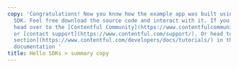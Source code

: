 ```yaml
---
copy: 'Congratulations! Now you know how the example app was built using the Contentful
  SDK. Feel free download the source code and interact with it. If you have any questions,
  head over to the [Contentful Community](https://www.contentfulcommunity.com/) forum
  or [contact support](https://www.contentful.com/support/). Or head to our [tutorials
  section](https://www.contentful.com/developers/docs/tutorials/) in the developer
  documentation '
title: Hello SDKs > summary copy
---
```

